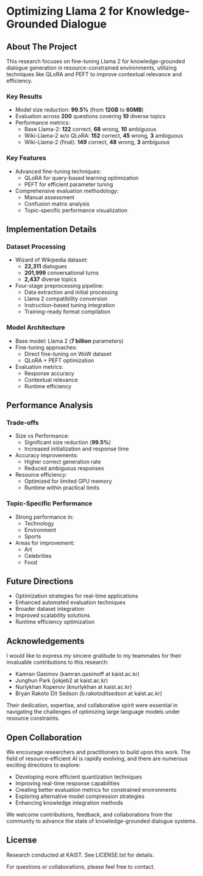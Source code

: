 # Optimizing Llama 2 for Knowledge-Grounded Dialogue
## About The Project
This research focuses on fine-tuning Llama 2 for knowledge-grounded dialogue generation in resource-constrained environments, utilizing techniques like QLoRA and PEFT to improve contextual relevance and efficiency.

### Key Results
* Model size reduction: **99.5%** (from **12GB** to **60MB**)
* Evaluation across **200** questions covering **10** diverse topics
* Performance metrics:
  * Base Llama-2: **122** correct, **68** wrong, **10** ambiguous
  * Wiki-Llama-2 w/o QLoRA: **152** correct, **45** wrong, **3** ambiguous 
  * Wiki-Llama-2 (final): **149** correct, **48** wrong, **3** ambiguous

### Key Features
* Advanced fine-tuning techniques:
  * QLoRA for query-based learning optimization
  * PEFT for efficient parameter tuning
* Comprehensive evaluation methodology:
  * Manual assessment
  * Confusion matrix analysis
  * Topic-specific performance visualization

## Implementation Details

### Dataset Processing
* Wizard of Wikipedia dataset:
  * **22,311** dialogues
  * **201,999** conversational turns
  * **2,437** diverse topics
* Four-stage preprocessing pipeline:
  * Data extraction and initial processing
  * Llama 2 compatibility conversion
  * Instruction-based tuning integration
  * Training-ready format compilation

### Model Architecture
* Base model: Llama 2 (**7 billion** parameters)
* Fine-tuning approaches:
  * Direct fine-tuning on WoW dataset
  * QLoRA + PEFT optimization
* Evaluation metrics:
  * Response accuracy
  * Contextual relevance
  * Runtime efficiency

## Performance Analysis

### Trade-offs
* Size vs Performance:
  * Significant size reduction (**99.5%**)
  * Increased initialization and response time
* Accuracy improvements:
  * Higher correct generation rate
  * Reduced ambiguous responses
* Resource efficiency:
  * Optimized for limited GPU memory
  * Runtime within practical limits

### Topic-Specific Performance
* Strong performance in:
  * Technology
  * Environment
  * Sports
* Areas for improvement:
  * Art
  * Celebrities
  * Food

## Future Directions
* Optimization strategies for real-time applications
* Enhanced automated evaluation techniques
* Broader dataset integration
* Improved scalability solutions
* Runtime efficiency optimization

## Acknowledgements
I would like to express my sincere gratitude to my teammates for their invaluable contributions to this research:

* Kamran Gasimov (kamran.qasimoff at kaist.ac.kr)
* Junghun Park (jokjeb2 at kaist.ac.kr)
* Nurlykhan Kopenov (knurlykhan at kaist.ac.kr)
* Bryan Rakoto Dit Sedson (b.rakotoditsedson at kaist.ac.kr)

Their dedication, expertise, and collaborative spirit were essential in navigating the challenges of optimizing large language models under resource constraints.

## Open Collaboration
We encourage researchers and practitioners to build upon this work. The field of resource-efficient AI is rapidly evolving, and there are numerous exciting directions to explore:

* Developing more efficient quantization techniques
* Improving real-time response capabilities
* Creating better evaluation metrics for constrained environments
* Exploring alternative model compression strategies
* Enhancing knowledge integration methods

We welcome contributions, feedback, and collaborations from the community to advance the state of knowledge-grounded dialogue systems.

## License
Research conducted at KAIST. See LICENSE.txt for details.

For questions or collaborations, please feel free to contact.